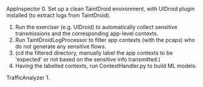 AppInspector
0. Set up a clean TaintDroid environment, with UIDroid plugin installed (to extract logs from TaintDroid). 
1. Run the exerciser (e.g. UIDroid) to automatically collect sensitive transmissions and the corresponding app-level contexts. 
2. Run TaintDroidLogProcessor to filter app contexts (with the pcaps) who do not generate any sensitive flows.
3. (cd the filtered directory, manually label the app contexts to be 'expected' or not based on the sensitive info transmitted.)
4. Having the labelled contexts, run ContextHandler.py to build ML models.

TrafficAnalyzer
1. 